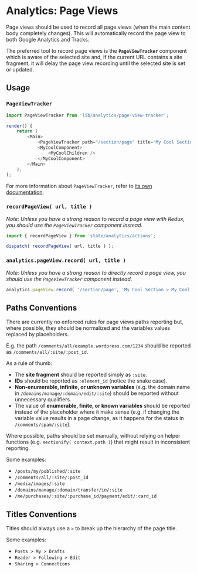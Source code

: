 Analytics: Page Views
=====================

Page views should be used to record all page views (when the main content body completely changes). This will automatically record the page view to both Google Analytics and Tracks.

The preferred tool to record page views is the **`PageViewTracker`** component which is aware of the selected site and, if the current URL contains a site fragment, it will delay the page view recording until the selected site is set or updated.

## Usage

### `PageViewTracker`

```js
import PageViewTracker from 'lib/analytics/page-view-tracker';

render() {
	return (
		<Main>
			<PageViewTracker path="/section/page" title="My Cool Section > My Cool Page" />
			<MyCoolComponent>
				<MyCoolChildren />
			</MyCoolComponent>
		</Main>
	);
);
```

For more information about `PageViewTracker`, refer to [its own documentation](https://github.com/Automattic/wp-calypso/tree/master/client/lib/analytics/page-view-tracker).

### `recordPageView( url, title )`

_Note: Unless you have a strong reason to record a page view with Redux, you should use the `PageViewTracker` component instead._

```js
import { recordPageView } from 'state/analytics/actions';

dispatch( recordPageView( url, title ) );
```

### `analytics.pageView.record( url, title )`

_Note: Unless you have a strong reason to directly record a page view, you should use the `PageViewTracker` component instead._

```js
analytics.pageView.record( '/section/page', 'My Cool Section > My Cool Page' );
```

## Paths Conventions

There are currently no enforced rules for page views paths reporting but, where possible, they should be normalized and the variables values replaced by placeholders.

E.g. the path `/comments/all/example.wordpress.com/1234` should be reported as `/comments/all/:site/:post_id`.

As a rule of thumb:

- The **site fragment** should be reported simply as `:site`.
- **IDs** should be reported as `:element_id` (notice the snake case).
- **Non-enumerable, infinite, or unknown variables** (e.g. the domain name in `/domains/manage/:domain/edit/:site`) should be reported without unnecessary qualifiers.
- The value of **enumerable, finite, or known variables** should be reported instead of the placeholder where it make sense (e.g. if changing the variable value results in a page change, as it happens for the status in `/comments/spam/:site`).

Where possible, paths should be set manually, without relying on helper functions (e.g. `sectionify( context.path )`) that might result in inconsistent reporting.

Some examples:

- `/posts/my/published/:site`
- `/comments/all/:site/:post_id`
- `/media/images/:site`
- `/domains/manage/:domain/transfer/in/:site`
- `/me/purchases/:site/:purchase_id/payment/edit/:card_id`

## Titles Conventions

Titles should always use a `>` to break up the hierarchy of the page title.

Some examples:

- `Posts > My > Drafts`
- `Reader > Following > Edit`
- `Sharing > Connections`
